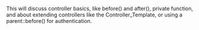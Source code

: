 This will discuss controller basics, like before() and after(), private function, and about extending controllers like the Controller_Template, or using a parent::before() for authentication.